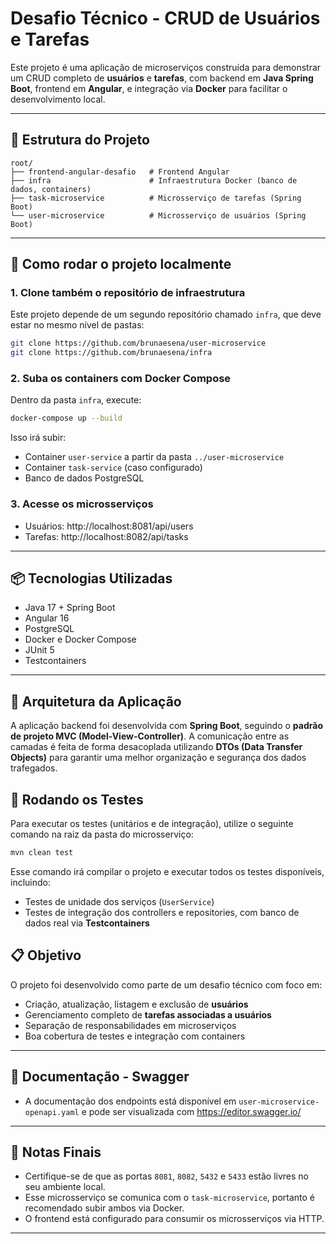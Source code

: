 # Desafio Técnico - CRUD de Usuários e Tarefas

Este projeto é uma aplicação de microserviços construída para demonstrar um CRUD completo de **usuários** e **tarefas**, com backend em **Java Spring Boot**, frontend em **Angular**, e integração via **Docker** para facilitar o desenvolvimento local.

---

## 📁 Estrutura do Projeto

```
root/
├── frontend-angular-desafio   # Frontend Angular
├── infra                      # Infraestrutura Docker (banco de dados, containers)
├── task-microservice          # Microsserviço de tarefas (Spring Boot)
└── user-microservice          # Microsserviço de usuários (Spring Boot)
```

---

## 🚀 Como rodar o projeto localmente

### 1. Clone também o repositório de infraestrutura

Este projeto depende de um segundo repositório chamado `infra`, que deve estar no mesmo nível de pastas:

```bash
git clone https://github.com/brunaesena/user-microservice
git clone https://github.com/brunaesena/infra
```

### 2. Suba os containers com Docker Compose

Dentro da pasta `infra`, execute:

```bash
docker-compose up --build
```

Isso irá subir:
- Container `user-service` a partir da pasta `../user-microservice`
- Container `task-service` (caso configurado)
- Banco de dados PostgreSQL

### 3. Acesse os microsserviços

- Usuários: http://localhost:8081/api/users
- Tarefas: http://localhost:8082/api/tasks

---

## 📦 Tecnologias Utilizadas

- Java 17 + Spring Boot
- Angular 16
- PostgreSQL
- Docker e Docker Compose
- JUnit 5
- Testcontainers

---

## 🧩 Arquitetura da Aplicação

A aplicação backend foi desenvolvida com **Spring Boot**, seguindo o **padrão de projeto MVC (Model-View-Controller)**. A comunicação entre as camadas é feita de forma desacoplada utilizando **DTOs (Data Transfer Objects)** para garantir uma melhor organização e segurança dos dados trafegados.

## 🧪 Rodando os Testes

Para executar os testes (unitários e de integração), utilize o seguinte comando na raiz da pasta do microsserviço:

```bash
mvn clean test
```

Esse comando irá compilar o projeto e executar todos os testes disponíveis, incluindo:

- Testes de unidade dos serviços (`UserService`)
- Testes de integração dos controllers e repositories, com banco de dados real via **Testcontainers**

## 📋 Objetivo

O projeto foi desenvolvido como parte de um desafio técnico com foco em:

- Criação, atualização, listagem e exclusão de **usuários**
- Gerenciamento completo de **tarefas associadas a usuários**
- Separação de responsabilidades em microserviços
- Boa cobertura de testes e integração com containers

---

## 📃 Documentação - Swagger

- A documentação dos endpoints está disponível em `user-microservice-openapi.yaml` e pode ser visualizada com https://editor.swagger.io/

---

## 📌 Notas Finais

- Certifique-se de que as portas `8081`, `8082`, `5432` e `5433` estão livres no seu ambiente local.
- Esse microsserviço se comunica com o `task-microservice`, portanto é recomendado subir ambos via Docker.
- O frontend está configurado para consumir os microsserviços via HTTP.

---
